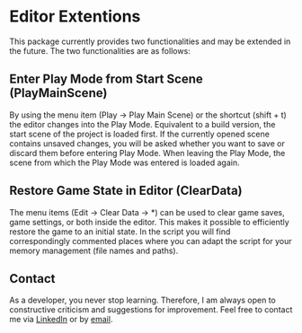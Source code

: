 # Editor Extentions
 
This package currently provides two functionalities and may be extended in the future. The two functionalities are as follows:

## Enter Play Mode from Start Scene (PlayMainScene)
By using the menu item (Play -> Play Main Scene) or the shortcut (shift + t) the editor changes into the Play Mode. Equivalent to a build version, the start scene of the project is loaded first. If the currently opened scene contains unsaved changes, you will be asked whether you want to save or discard them before entering Play Mode. When leaving the Play Mode, the scene from which the Play Mode was entered is loaded again.

## Restore Game State in Editor (ClearData)
The menu items (Edit -> Clear Data -> *) can be used to clear game saves, game settings, or both inside the editor. This makes it possible to efficiently restore the game to an initial state. In the script you will find correspondingly commented places where you can adapt the script for your memory management (file names and paths).

## Contact
As a developer, you never stop learning. Therefore, I am always open to constructive criticism and suggestions for improvement. Feel free to contact me via [LinkedIn](https://www.linkedin.com/in/christian-h%C3%B6rath-0ba068201/) or by [email](mailto:hoerath.christian@gmail.com).
